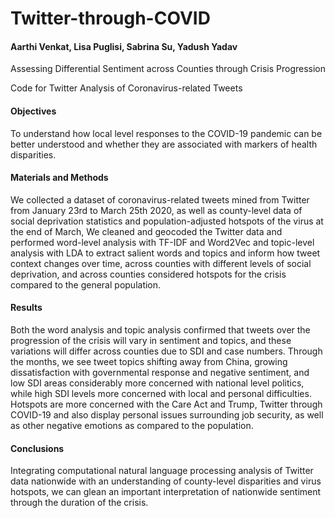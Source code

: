 # Twitter-through-COVID
#### Aarthi Venkat, Lisa Puglisi, Sabrina Su, Yadush Yadav  
Assessing Differential Sentiment across Counties through Crisis Progression

Code for Twitter Analysis of Coronavirus-related Tweets

#### Objectives
To understand how local level responses to the COVID-19 pandemic can be better understood and whether they are associated with markers of health disparities.
#### Materials and Methods
We collected a dataset of coronavirus-related tweets mined from Twitter from January 23rd to March 25th 2020, as well as county-level data of social deprivation statistics and population-adjusted hotspots of the virus at the end of March, We cleaned and geocoded the
Twitter data and performed word-level analysis with TF-IDF and Word2Vec and topic-level analysis with LDA to extract salient words and topics and inform how tweet context changes over time, across counties with different levels of social deprivation, and across counties
considered hotspots for the crisis compared to the general population.
#### Results
Both the word analysis and topic analysis confirmed that tweets over the progression of the crisis will vary in sentiment and topics, and these variations will differ across counties due to SDI and case numbers. Through the months, we see tweet topics shifting away from China, growing dissatisfaction with governmental response and negative sentiment, and low SDI areas considerably more concerned with national level politics, while high SDI levels more concerned with local and personal difficulties. Hotspots are more concerned with the Care Act and Trump, Twitter through COVID-19 and also display personal issues surrounding job security, as well as other negative emotions as compared to the population.
#### Conclusions
Integrating computational natural language processing analysis of Twitter data nationwide with an understanding of county-level disparities and virus hotspots, we can glean an important interpretation of nationwide sentiment through the duration of the crisis.

